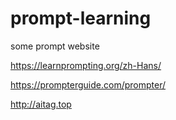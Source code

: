 # prompt-learning
some prompt website

https://learnprompting.org/zh-Hans/

https://prompterguide.com/prompter/

http://aitag.top
